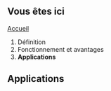 ## Vous êtes ici

[Accueil](index.md)
1. Définition
2. Fonctionnement et avantages
3. **Applications**





## Applications
